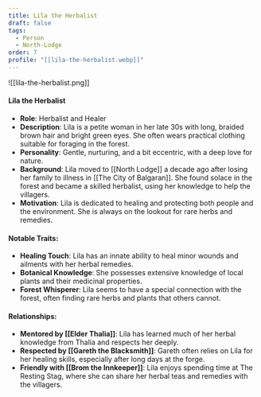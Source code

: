 ```yaml
---
title: Lila the Herbalist
draft: false
tags:
  - Person
  - North-Lodge
order: 7
profile: "[[lila-the-herbalist.webp]]"
---
```

![[lila-the-herbalist.png]]
#### Lila the Herbalist

- **Role**: Herbalist and Healer
- **Description**: Lila is a petite woman in her late 30s with long, braided brown hair and bright green eyes. She often wears practical clothing suitable for foraging in the forest.
- **Personality**: Gentle, nurturing, and a bit eccentric, with a deep love for nature.
- **Background**: Lila moved to [[North Lodge]] a decade ago after losing her family to illness in [[The City of Balgaran]]. She found solace in the forest and became a skilled herbalist, using her knowledge to help the villagers.
- **Motivation**: Lila is dedicated to healing and protecting both people and the environment. She is always on the lookout for rare herbs and remedies.

#### Notable Traits:

- **Healing Touch**: Lila has an innate ability to heal minor wounds and ailments with her herbal remedies.
- **Botanical Knowledge**: She possesses extensive knowledge of local plants and their medicinal properties.
- **Forest Whisperer**: Lila seems to have a special connection with the forest, often finding rare herbs and plants that others cannot.

#### Relationships:

- **Mentored by [[Elder Thalia]]**: Lila has learned much of her herbal knowledge from Thalia and respects her deeply.
- **Respected by [[Gareth the Blacksmith]]**: Gareth often relies on Lila for her healing skills, especially after long days at the forge.
- **Friendly with [[Brom the Innkeeper]]**: Lila enjoys spending time at The Resting Stag, where she can share her herbal teas and remedies with the villagers.